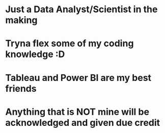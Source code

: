 # Just a Data Analyst/Scientist in the making
# Tryna flex some of my coding knowledge :D
# Tableau and Power BI are my best friends
# Anything that is NOT mine will be acknowledged and given due credit

